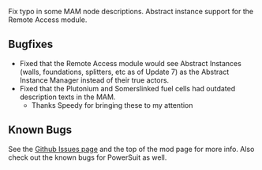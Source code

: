 Fix typo in some MAM node descriptions. Abstract instance support for the Remote Access module.




## Bugfixes

- Fixed that the Remote Access module would see Abstract Instances (walls, foundations, splitters, etc as of Update 7) as the Abstract Instance Manager instead of their true actors.
- Fixed that the Plutonium and Somerslinked fuel cells had outdated description texts in the MAM.
  - Thanks Speedy for bringing these to my attention

## Known Bugs

See the [Github Issues page](https://github.com/budak7273/ArmorModules/issues) and the top of the mod page for more info. Also check out the known bugs for PowerSuit as well.
